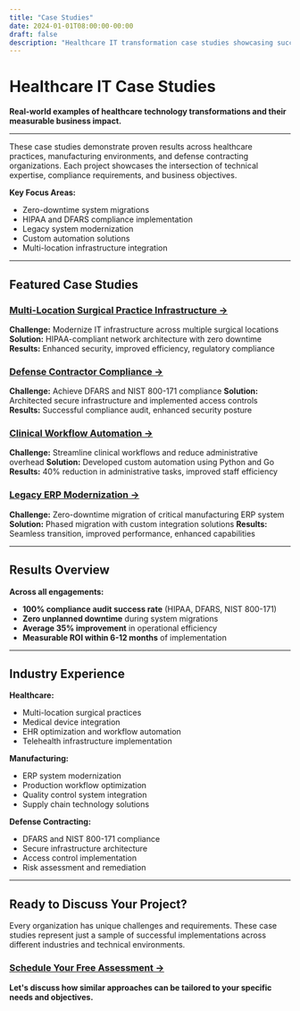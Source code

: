 ```yaml
---
title: "Case Studies"
date: 2024-01-01T08:00:00-00:00
draft: false
description: "Healthcare IT transformation case studies showcasing successful implementations, compliance audits, and system modernizations."
---
```


# Healthcare IT Case Studies

**Real-world examples of healthcare technology transformations and their measurable business impact.**

---

These case studies demonstrate proven results across healthcare practices, manufacturing environments, and defense contracting organizations. Each project showcases the intersection of technical expertise, compliance requirements, and business objectives.

**Key Focus Areas:**
- Zero-downtime system migrations
- HIPAA and DFARS compliance implementation
- Legacy system modernization
- Custom automation solutions
- Multi-location infrastructure integration

---

## Featured Case Studies

### [Multi-Location Surgical Practice Infrastructure →](/case-studies/surgical-practice-infrastructure/)
**Challenge:** Modernize IT infrastructure across multiple surgical locations
**Solution:** HIPAA-compliant network architecture with zero downtime
**Results:** Enhanced security, improved efficiency, regulatory compliance

### [Defense Contractor Compliance →](/case-studies/defense-contractor-compliance/)
**Challenge:** Achieve DFARS and NIST 800-171 compliance
**Solution:** Architected secure infrastructure and implemented access controls
**Results:** Successful compliance audit, enhanced security posture

### [Clinical Workflow Automation →](/case-studies/clinical-workflow-automation/)
**Challenge:** Streamline clinical workflows and reduce administrative overhead
**Solution:** Developed custom automation using Python and Go
**Results:** 40% reduction in administrative tasks, improved staff efficiency

### [Legacy ERP Modernization →](/case-studies/legacy-erp-modernization/)
**Challenge:** Zero-downtime migration of critical manufacturing ERP system
**Solution:** Phased migration with custom integration solutions
**Results:** Seamless transition, improved performance, enhanced capabilities

---

## Results Overview

**Across all engagements:**
- **100% compliance audit success rate** (HIPAA, DFARS, NIST 800-171)
- **Zero unplanned downtime** during system migrations
- **Average 35% improvement** in operational efficiency
- **Measurable ROI within 6-12 months** of implementation

---

## Industry Experience

**Healthcare:**
- Multi-location surgical practices
- Medical device integration
- EHR optimization and workflow automation
- Telehealth infrastructure implementation

**Manufacturing:**
- ERP system modernization
- Production workflow optimization
- Quality control system integration
- Supply chain technology solutions

**Defense Contracting:**
- DFARS and NIST 800-171 compliance
- Secure infrastructure architecture
- Access control implementation
- Risk assessment and remediation

---

## Ready to Discuss Your Project?

Every organization has unique challenges and requirements. These case studies represent just a sample of successful implementations across different industries and technical environments.

### [Schedule Your Free Assessment →](/contact/)

**Let's discuss how similar approaches can be tailored to your specific needs and objectives.**